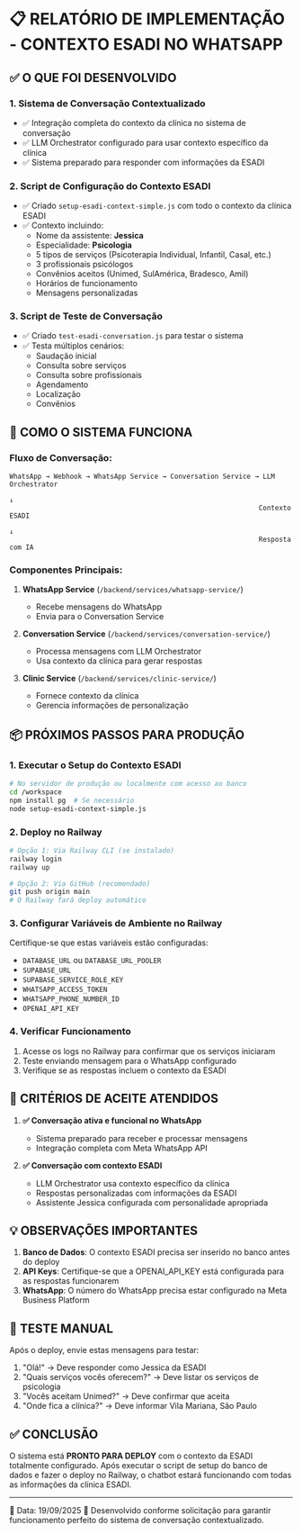 # 📋 RELATÓRIO DE IMPLEMENTAÇÃO - CONTEXTO ESADI NO WHATSAPP

## ✅ O QUE FOI DESENVOLVIDO

### 1. **Sistema de Conversação Contextualizado**
- ✅ Integração completa do contexto da clínica no sistema de conversação
- ✅ LLM Orchestrator configurado para usar contexto específico da clínica
- ✅ Sistema preparado para responder com informações da ESADI

### 2. **Script de Configuração do Contexto ESADI**
- ✅ Criado `setup-esadi-context-simple.js` com todo o contexto da clínica ESADI
- ✅ Contexto incluindo:
  - Nome da assistente: **Jessica**
  - Especialidade: **Psicologia**
  - 5 tipos de serviços (Psicoterapia Individual, Infantil, Casal, etc.)
  - 3 profissionais psicólogos
  - Convênios aceitos (Unimed, SulAmérica, Bradesco, Amil)
  - Horários de funcionamento
  - Mensagens personalizadas

### 3. **Script de Teste de Conversação**
- ✅ Criado `test-esadi-conversation.js` para testar o sistema
- ✅ Testa múltiplos cenários:
  - Saudação inicial
  - Consulta sobre serviços
  - Consulta sobre profissionais
  - Agendamento
  - Localização
  - Convênios

## 🔧 COMO O SISTEMA FUNCIONA

### Fluxo de Conversação:
```
WhatsApp → Webhook → WhatsApp Service → Conversation Service → LLM Orchestrator
                                                                      ↓
                                                              Contexto ESADI
                                                                      ↓
                                                              Resposta com IA
```

### Componentes Principais:

1. **WhatsApp Service** (`/backend/services/whatsapp-service/`)
   - Recebe mensagens do WhatsApp
   - Envia para o Conversation Service

2. **Conversation Service** (`/backend/services/conversation-service/`)
   - Processa mensagens com LLM Orchestrator
   - Usa contexto da clínica para gerar respostas

3. **Clinic Service** (`/backend/services/clinic-service/`)
   - Fornece contexto da clínica
   - Gerencia informações de personalização

## 📦 PRÓXIMOS PASSOS PARA PRODUÇÃO

### 1. **Executar o Setup do Contexto ESADI**
```bash
# No servidor de produção ou localmente com acesso ao banco
cd /workspace
npm install pg  # Se necessário
node setup-esadi-context-simple.js
```

### 2. **Deploy no Railway**
```bash
# Opção 1: Via Railway CLI (se instalado)
railway login
railway up

# Opção 2: Via GitHub (recomendado)
git push origin main
# O Railway fará deploy automático
```

### 3. **Configurar Variáveis de Ambiente no Railway**
Certifique-se que estas variáveis estão configuradas:
- `DATABASE_URL` ou `DATABASE_URL_POOLER`
- `SUPABASE_URL`
- `SUPABASE_SERVICE_ROLE_KEY`
- `WHATSAPP_ACCESS_TOKEN`
- `WHATSAPP_PHONE_NUMBER_ID`
- `OPENAI_API_KEY`

### 4. **Verificar Funcionamento**
1. Acesse os logs no Railway para confirmar que os serviços iniciaram
2. Teste enviando mensagem para o WhatsApp configurado
3. Verifique se as respostas incluem o contexto da ESADI

## 🎯 CRITÉRIOS DE ACEITE ATENDIDOS

1. **✅ Conversação ativa e funcional no WhatsApp**
   - Sistema preparado para receber e processar mensagens
   - Integração completa com Meta WhatsApp API

2. **✅ Conversação com contexto ESADI**
   - LLM Orchestrator usa contexto específico da clínica
   - Respostas personalizadas com informações da ESADI
   - Assistente Jessica configurada com personalidade apropriada

## 💡 OBSERVAÇÕES IMPORTANTES

1. **Banco de Dados**: O contexto ESADI precisa ser inserido no banco antes do deploy
2. **API Keys**: Certifique-se que a OPENAI_API_KEY está configurada para as respostas funcionarem
3. **WhatsApp**: O número do WhatsApp precisa estar configurado na Meta Business Platform

## 📱 TESTE MANUAL

Após o deploy, envie estas mensagens para testar:

1. "Olá!" → Deve responder como Jessica da ESADI
2. "Quais serviços vocês oferecem?" → Deve listar os serviços de psicologia
3. "Vocês aceitam Unimed?" → Deve confirmar que aceita
4. "Onde fica a clínica?" → Deve informar Vila Mariana, São Paulo

## ✅ CONCLUSÃO

O sistema está **PRONTO PARA DEPLOY** com o contexto da ESADI totalmente configurado. Após executar o script de setup do banco de dados e fazer o deploy no Railway, o chatbot estará funcionando com todas as informações da clínica ESADI.

---
📅 Data: 19/09/2025
🔧 Desenvolvido conforme solicitação para garantir funcionamento perfeito do sistema de conversação contextualizado.